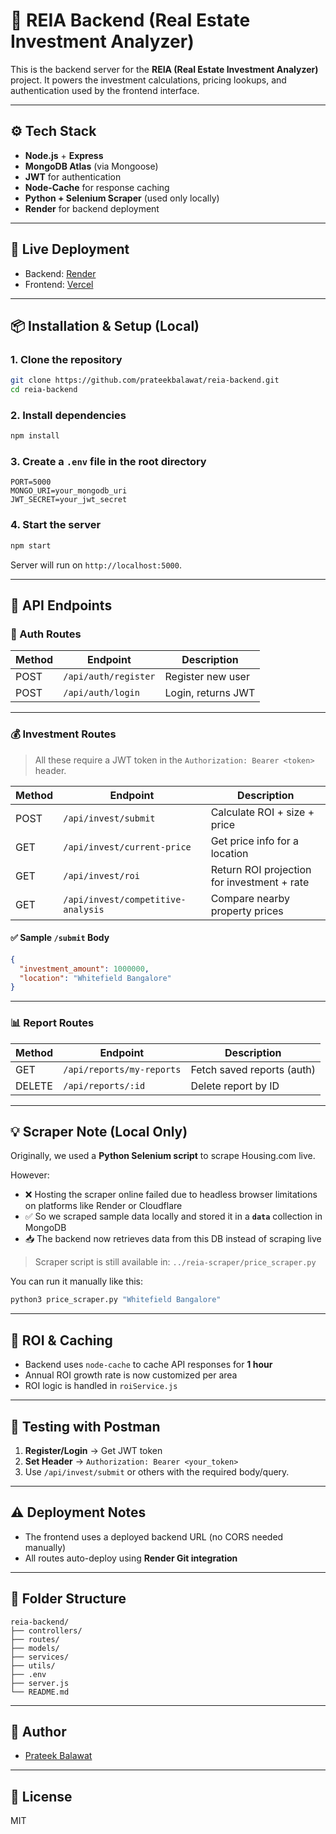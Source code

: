 # 🏡 REIA Backend (Real Estate Investment Analyzer)

This is the backend server for the **REIA (Real Estate Investment Analyzer)** project. It powers the investment calculations, pricing lookups, and authentication used by the frontend interface.

---

## ⚙️ Tech Stack

- **Node.js** + **Express**
- **MongoDB Atlas** (via Mongoose)
- **JWT** for authentication
- **Node-Cache** for response caching
- **Python + Selenium Scraper** (used only locally)
- **Render** for backend deployment

---

## 🚀 Live Deployment

- Backend: [Render](https://render.com/)
- Frontend: [Vercel](https://vercel.com/)

---

## 📦 Installation & Setup (Local)

### 1. Clone the repository

```bash
git clone https://github.com/prateekbalawat/reia-backend.git
cd reia-backend
```

### 2. Install dependencies

```bash
npm install
```

### 3. Create a `.env` file in the root directory

```env
PORT=5000
MONGO_URI=your_mongodb_uri
JWT_SECRET=your_jwt_secret
```

### 4. Start the server

```bash
npm start
```

Server will run on `http://localhost:5000`.

---

## 📌 API Endpoints

### 🔐 Auth Routes

| Method | Endpoint             | Description        |
| ------ | -------------------- | ------------------ |
| POST   | `/api/auth/register` | Register new user  |
| POST   | `/api/auth/login`    | Login, returns JWT |

---

### 💰 Investment Routes

> All these require a JWT token in the `Authorization: Bearer <token>` header.

| Method | Endpoint                           | Description                                 |
| ------ | ---------------------------------- | ------------------------------------------- |
| POST   | `/api/invest/submit`               | Calculate ROI + size + price                |
| GET    | `/api/invest/current-price`        | Get price info for a location               |
| GET    | `/api/invest/roi`                  | Return ROI projection for investment + rate |
| GET    | `/api/invest/competitive-analysis` | Compare nearby property prices              |

#### ✅ Sample `/submit` Body

```json
{
  "investment_amount": 1000000,
  "location": "Whitefield Bangalore"
}
```

---

### 📊 Report Routes

| Method | Endpoint                  | Description                |
| ------ | ------------------------- | -------------------------- |
| GET    | `/api/reports/my-reports` | Fetch saved reports (auth) |
| DELETE | `/api/reports/:id`        | Delete report by ID        |

---

## 💡 Scraper Note (Local Only)

Originally, we used a **Python Selenium script** to scrape Housing.com live.

However:

- ❌ Hosting the scraper online failed due to headless browser limitations on platforms like Render or Cloudflare
- ✅ So we scraped sample data locally and stored it in a **`data`** collection in MongoDB
- 📥 The backend now retrieves data from this DB instead of scraping live

> Scraper script is still available in: `../reia-scraper/price_scraper.py`

You can run it manually like this:

```bash
python3 price_scraper.py "Whitefield Bangalore"
```

---

## 🧠 ROI & Caching

- Backend uses `node-cache` to cache API responses for **1 hour**
- Annual ROI growth rate is now customized per area
- ROI logic is handled in `roiService.js`

---

## 🧪 Testing with Postman

1. **Register/Login** → Get JWT token
2. **Set Header** → `Authorization: Bearer <your_token>`
3. Use `/api/invest/submit` or others with the required body/query.

---

## ⚠️ Deployment Notes

- The frontend uses a deployed backend URL (no CORS needed manually)
- All routes auto-deploy using **Render Git integration**

---

## 📁 Folder Structure

```
reia-backend/
├── controllers/
├── routes/
├── models/
├── services/
├── utils/
├── .env
├── server.js
└── README.md
```

---

## 👤 Author

- [Prateek Balawat](https://github.com/prateekbalawat)

---

## 📄 License

MIT
